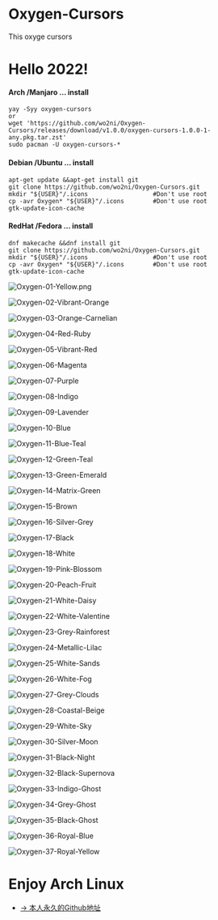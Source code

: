 # Oxygen-Cursors
This oxyge cursors
# Hello 2022!

#### Arch /Manjaro ... install
```
yay -Syy oxygen-cursors
or
wget 'https://github.com/wo2ni/Oxygen-Cursors/releases/download/v1.0.0/oxygen-cursors-1.0.0-1-any.pkg.tar.zst'
sudo pacman -U oxygen-cursors-*
```

#### Debian /Ubuntu ... install
```
apt-get update &&apt-get install git
git clone https://github.com/wo2ni/Oxygen-Cursors.git
mkdir "${USER}"/.icons                  #Don't use root
cp -avr Oxygen* "${USER}"/.icons        #Don't use root
gtk-update-icon-cache
```

#### RedHat /Fedora ... install
```
dnf makecache &&dnf install git
git clone https://github.com/wo2ni/Oxygen-Cursors.git
mkdir "${USER}"/.icons                  #Don't use root
cp -avr Oxygen* "${USER}"/.icons        #Don't use root
gtk-update-icon-cache
```

![Oxygen-01-Yellow.png](https://i.postimg.cc/1XS0BVWp/1.png)

![Oxygen-02-Vibrant-Orange](https://i.postimg.cc/gcvrbTJc/2.png)

![Oxygen-03-Orange-Carnelian](https://postimg.cc/VrSD8323)

![Oxygen-04-Red-Ruby](https://i.postimg.cc/fbRZp8PL/4.png)

![Oxygen-05-Vibrant-Red](https://i.postimg.cc/4NQDGzVh/5.png)

![Oxygen-06-Magenta](https://i.postimg.cc/15mWpbVf/6.png)

![Oxygen-07-Purple](https://i.postimg.cc/rmzV0fGb/7.png)

![Oxygen-08-Indigo](https://i.postimg.cc/CxYfBVRQ/8.png)

![Oxygen-09-Lavender](https://i.postimg.cc/mrnDwxrR/9.png)

![Oxygen-10-Blue](https://i.postimg.cc/pdmVy0JS/10.png)

![Oxygen-11-Blue-Teal](https://i.postimg.cc/RVvMwCTK/11.png)

![Oxygen-12-Green-Teal](https://i.postimg.cc/mZ9xXPwK/12.png)

![Oxygen-13-Green-Emerald](https://i.postimg.cc/k5HZwCtn/13.png)

![Oxygen-14-Matrix-Green](https://i.postimg.cc/brxBz2VJ/14.png)

![Oxygen-15-Brown](https://i.postimg.cc/ZY87vpjY/15.png)

![Oxygen-16-Silver-Grey](https://i.postimg.cc/fbS5z9JN/16.png)

![Oxygen-17-Black](https://i.postimg.cc/zGVF7gwg/17.png)

![Oxygen-18-White](https://i.postimg.cc/sXRP3HkY/18.png) 

![Oxygen-19-Pink-Blossom](https://i.postimg.cc/Nj3mxPf3/19.png)

![Oxygen-20-Peach-Fruit](https://i.postimg.cc/PqnvDpSh/20.png)

![Oxygen-21-White-Daisy](https://i.postimg.cc/1XFf4yD4/21.png)

![Oxygen-22-White-Valentine](https://i.postimg.cc/4xWNfYjB/22.png)

![Oxygen-23-Grey-Rainforest](https://i.postimg.cc/jdXRcWqt/23.png)

![Oxygen-24-Metallic-Lilac](https://i.postimg.cc/BnbfCMwB/24.png)

![Oxygen-25-White-Sands](https://i.postimg.cc/rFyB8fc2/25.png) 

![Oxygen-26-White-Fog](https://i.postimg.cc/02tLr72M/26.png)

![Oxygen-27-Grey-Clouds](https://i.postimg.cc/qBwFZ2Kb/27.png)

![Oxygen-28-Coastal-Beige](https://i.postimg.cc/cHmF2Nvg/28.png)

![Oxygen-29-White-Sky](https://i.postimg.cc/GtmX1SDM/29.png)

![Oxygen-30-Silver-Moon](https://i.postimg.cc/DZ2gqYx2/30.png)

![Oxygen-31-Black-Night](https://i.postimg.cc/zfNSrcZn/31.png)

![Oxygen-32-Black-Supernova](https://i.postimg.cc/BQ1x10JT/32.png)

![Oxygen-33-Indigo-Ghost](https://i.postimg.cc/PJv8ZWnX/33.png)

![Oxygen-34-Grey-Ghost](https://i.postimg.cc/PNGvMCdm/34.png)

![Oxygen-35-Black-Ghost](https://i.postimg.cc/W3h7WJcK/35.png)

![Oxygen-36-Royal-Blue](https://i.postimg.cc/Nf1kzcZg/36.png)

![Oxygen-37-Royal-Yellow](https://i.postimg.cc/0QMpdRp1/37.png)

# Enjoy Arch Linux
- [→ 本人永久的Github地址](https://github.com/wo2ni)
